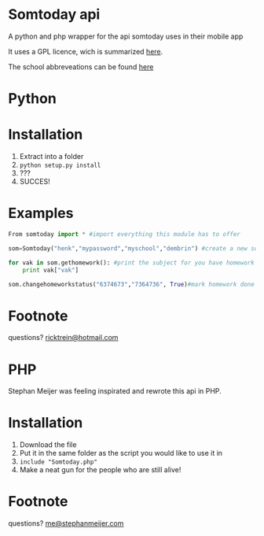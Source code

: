 Somtoday api
============

A python and php wrapper for the api somtoday uses in their mobile app

It uses a GPL licence, wich is summarized [here](http://choosealicense.com/licenses/gpl-2.0/).

The school abbreveations can be found [here](http://servers.somtoday.nl)

Python
===========

Installation
============
1. Extract into a folder
2. ``python setup.py install``
3. ???
4. SUCCES!

Examples
===========
```python
From somtoday import * #import everything this module has to offer

som=Somtoday("henk","mypassword","myschool","dembrin") #create a new somtoday object

for vak in som.gethomework(): #print the subject for you have homework for in the coming 2 weeks.
    print vak["vak"]

som.changehomeworkstatus("6374673","7364736", True)#mark homework done
```
Footnote
=======
questions? ricktrein@hotmail.com

PHP
=========
Stephan Meijer was feeling inspirated and rewrote this api in PHP.

Installation
============
1. Download the file
2. Put it in the same folder as the script you would like to use it in
3. ``include "Somtoday.php"``
4. Make a neat gun for the people who are still alive!

Footnote
=========
questions?
me@stephanmeijer.com

